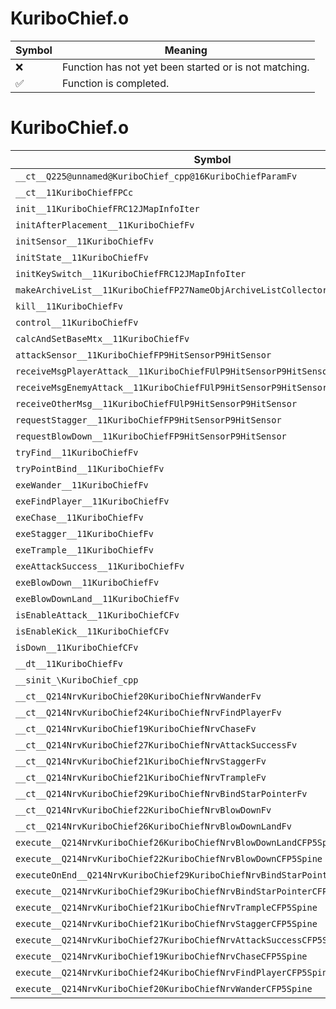 # KuriboChief.o
| Symbol | Meaning 
| ------------- | ------------- 
| :x: | Function has not yet been started or is not matching. 
| :white_check_mark: | Function is completed. 


# KuriboChief.o
| Symbol | Decompiled? |
| ------------- | ------------- |
| `__ct__Q225@unnamed@KuriboChief_cpp@16KuriboChiefParamFv` | :x: |
| `__ct__11KuriboChiefFPCc` | :x: |
| `init__11KuriboChiefFRC12JMapInfoIter` | :x: |
| `initAfterPlacement__11KuriboChiefFv` | :x: |
| `initSensor__11KuriboChiefFv` | :x: |
| `initState__11KuriboChiefFv` | :x: |
| `initKeySwitch__11KuriboChiefFRC12JMapInfoIter` | :x: |
| `makeArchiveList__11KuriboChiefFP27NameObjArchiveListCollectorRC12JMapInfoIter` | :x: |
| `kill__11KuriboChiefFv` | :x: |
| `control__11KuriboChiefFv` | :x: |
| `calcAndSetBaseMtx__11KuriboChiefFv` | :x: |
| `attackSensor__11KuriboChiefFP9HitSensorP9HitSensor` | :x: |
| `receiveMsgPlayerAttack__11KuriboChiefFUlP9HitSensorP9HitSensor` | :x: |
| `receiveMsgEnemyAttack__11KuriboChiefFUlP9HitSensorP9HitSensor` | :x: |
| `receiveOtherMsg__11KuriboChiefFUlP9HitSensorP9HitSensor` | :x: |
| `requestStagger__11KuriboChiefFP9HitSensorP9HitSensor` | :x: |
| `requestBlowDown__11KuriboChiefFP9HitSensorP9HitSensor` | :x: |
| `tryFind__11KuriboChiefFv` | :x: |
| `tryPointBind__11KuriboChiefFv` | :x: |
| `exeWander__11KuriboChiefFv` | :x: |
| `exeFindPlayer__11KuriboChiefFv` | :x: |
| `exeChase__11KuriboChiefFv` | :x: |
| `exeStagger__11KuriboChiefFv` | :x: |
| `exeTrample__11KuriboChiefFv` | :x: |
| `exeAttackSuccess__11KuriboChiefFv` | :x: |
| `exeBlowDown__11KuriboChiefFv` | :x: |
| `exeBlowDownLand__11KuriboChiefFv` | :x: |
| `isEnableAttack__11KuriboChiefCFv` | :x: |
| `isEnableKick__11KuriboChiefCFv` | :x: |
| `isDown__11KuriboChiefCFv` | :x: |
| `__dt__11KuriboChiefFv` | :x: |
| `__sinit_\KuriboChief_cpp` | :x: |
| `__ct__Q214NrvKuriboChief20KuriboChiefNrvWanderFv` | :x: |
| `__ct__Q214NrvKuriboChief24KuriboChiefNrvFindPlayerFv` | :x: |
| `__ct__Q214NrvKuriboChief19KuriboChiefNrvChaseFv` | :x: |
| `__ct__Q214NrvKuriboChief27KuriboChiefNrvAttackSuccessFv` | :x: |
| `__ct__Q214NrvKuriboChief21KuriboChiefNrvStaggerFv` | :x: |
| `__ct__Q214NrvKuriboChief21KuriboChiefNrvTrampleFv` | :x: |
| `__ct__Q214NrvKuriboChief29KuriboChiefNrvBindStarPointerFv` | :x: |
| `__ct__Q214NrvKuriboChief22KuriboChiefNrvBlowDownFv` | :x: |
| `__ct__Q214NrvKuriboChief26KuriboChiefNrvBlowDownLandFv` | :x: |
| `execute__Q214NrvKuriboChief26KuriboChiefNrvBlowDownLandCFP5Spine` | :x: |
| `execute__Q214NrvKuriboChief22KuriboChiefNrvBlowDownCFP5Spine` | :x: |
| `executeOnEnd__Q214NrvKuriboChief29KuriboChiefNrvBindStarPointerCFP5Spine` | :x: |
| `execute__Q214NrvKuriboChief29KuriboChiefNrvBindStarPointerCFP5Spine` | :x: |
| `execute__Q214NrvKuriboChief21KuriboChiefNrvTrampleCFP5Spine` | :x: |
| `execute__Q214NrvKuriboChief21KuriboChiefNrvStaggerCFP5Spine` | :x: |
| `execute__Q214NrvKuriboChief27KuriboChiefNrvAttackSuccessCFP5Spine` | :x: |
| `execute__Q214NrvKuriboChief19KuriboChiefNrvChaseCFP5Spine` | :x: |
| `execute__Q214NrvKuriboChief24KuriboChiefNrvFindPlayerCFP5Spine` | :x: |
| `execute__Q214NrvKuriboChief20KuriboChiefNrvWanderCFP5Spine` | :x: |
